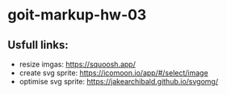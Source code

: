 # goit-markup-hw-03

## Usfull links:
- resize imgas: https://squoosh.app/
- create svg sprite: https://icomoon.io/app/#/select/image
- optimise svg sprite: https://jakearchibald.github.io/svgomg/